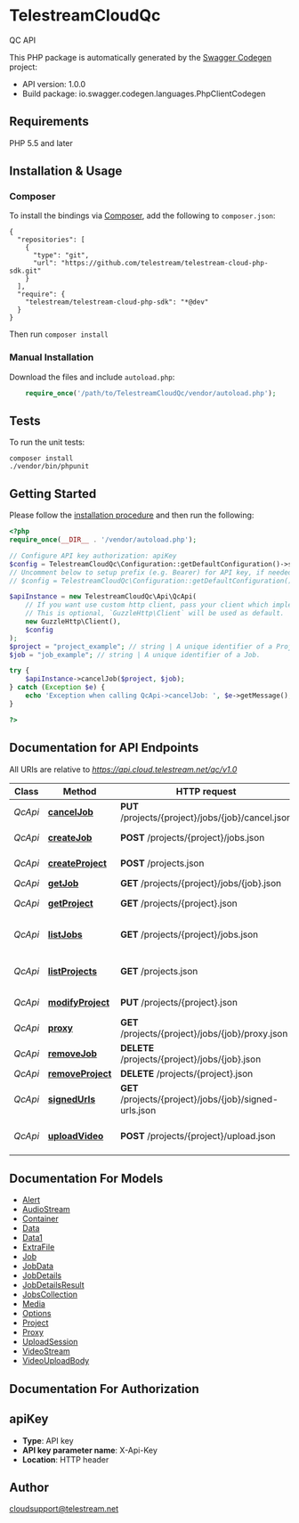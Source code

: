 # TelestreamCloudQc
QC API

This PHP package is automatically generated by the [Swagger Codegen](https://github.com/swagger-api/swagger-codegen) project:

- API version: 1.0.0
- Build package: io.swagger.codegen.languages.PhpClientCodegen

## Requirements

PHP 5.5 and later

## Installation & Usage
### Composer

To install the bindings via [Composer](http://getcomposer.org/), add the following to `composer.json`:

```
{
  "repositories": [
    {
      "type": "git",
      "url": "https://github.com/telestream/telestream-cloud-php-sdk.git"
    }
  ],
  "require": {
    "telestream/telestream-cloud-php-sdk": "*@dev"
  }
}
```

Then run `composer install`

### Manual Installation

Download the files and include `autoload.php`:

```php
    require_once('/path/to/TelestreamCloudQc/vendor/autoload.php');
```

## Tests

To run the unit tests:

```
composer install
./vendor/bin/phpunit
```

## Getting Started

Please follow the [installation procedure](#installation--usage) and then run the following:

```php
<?php
require_once(__DIR__ . '/vendor/autoload.php');

// Configure API key authorization: apiKey
$config = TelestreamCloudQc\Configuration::getDefaultConfiguration()->setApiKey('X-Api-Key', 'YOUR_API_KEY');
// Uncomment below to setup prefix (e.g. Bearer) for API key, if needed
// $config = TelestreamCloudQc\Configuration::getDefaultConfiguration()->setApiKeyPrefix('X-Api-Key', 'Bearer');

$apiInstance = new TelestreamCloudQc\Api\QcApi(
    // If you want use custom http client, pass your client which implements `GuzzleHttp\ClientInterface`.
    // This is optional, `GuzzleHttp\Client` will be used as default.
    new GuzzleHttp\Client(),
    $config
);
$project = "project_example"; // string | A unique identifier of a Project.
$job = "job_example"; // string | A unique identifier of a Job.

try {
    $apiInstance->cancelJob($project, $job);
} catch (Exception $e) {
    echo 'Exception when calling QcApi->cancelJob: ', $e->getMessage(), PHP_EOL;
}

?>
```

## Documentation for API Endpoints

All URIs are relative to *https://api.cloud.telestream.net/qc/v1.0*

Class | Method | HTTP request | Description
------------ | ------------- | ------------- | -------------
*QcApi* | [**cancelJob**](docs/Api/QcApi.md#canceljob) | **PUT** /projects/{project}/jobs/{job}/cancel.json | 
*QcApi* | [**createJob**](docs/Api/QcApi.md#createjob) | **POST** /projects/{project}/jobs.json | Create a new job
*QcApi* | [**createProject**](docs/Api/QcApi.md#createproject) | **POST** /projects.json | Create a new project
*QcApi* | [**getJob**](docs/Api/QcApi.md#getjob) | **GET** /projects/{project}/jobs/{job}.json | Get QC job
*QcApi* | [**getProject**](docs/Api/QcApi.md#getproject) | **GET** /projects/{project}.json | Get project by Id
*QcApi* | [**listJobs**](docs/Api/QcApi.md#listjobs) | **GET** /projects/{project}/jobs.json | Get jobs form projects
*QcApi* | [**listProjects**](docs/Api/QcApi.md#listprojects) | **GET** /projects.json | List all projects for an account
*QcApi* | [**modifyProject**](docs/Api/QcApi.md#modifyproject) | **PUT** /projects/{project}.json | Modify project
*QcApi* | [**proxy**](docs/Api/QcApi.md#proxy) | **GET** /projects/{project}/jobs/{job}/proxy.json | 
*QcApi* | [**removeJob**](docs/Api/QcApi.md#removejob) | **DELETE** /projects/{project}/jobs/{job}.json | 
*QcApi* | [**removeProject**](docs/Api/QcApi.md#removeproject) | **DELETE** /projects/{project}.json | 
*QcApi* | [**signedUrls**](docs/Api/QcApi.md#signedurls) | **GET** /projects/{project}/jobs/{job}/signed-urls.json | 
*QcApi* | [**uploadVideo**](docs/Api/QcApi.md#uploadvideo) | **POST** /projects/{project}/upload.json | Creates an upload session


## Documentation For Models

 - [Alert](docs/Model/Alert.md)
 - [AudioStream](docs/Model/AudioStream.md)
 - [Container](docs/Model/Container.md)
 - [Data](docs/Model/Data.md)
 - [Data1](docs/Model/Data1.md)
 - [ExtraFile](docs/Model/ExtraFile.md)
 - [Job](docs/Model/Job.md)
 - [JobData](docs/Model/JobData.md)
 - [JobDetails](docs/Model/JobDetails.md)
 - [JobDetailsResult](docs/Model/JobDetailsResult.md)
 - [JobsCollection](docs/Model/JobsCollection.md)
 - [Media](docs/Model/Media.md)
 - [Options](docs/Model/Options.md)
 - [Project](docs/Model/Project.md)
 - [Proxy](docs/Model/Proxy.md)
 - [UploadSession](docs/Model/UploadSession.md)
 - [VideoStream](docs/Model/VideoStream.md)
 - [VideoUploadBody](docs/Model/VideoUploadBody.md)


## Documentation For Authorization


## apiKey

- **Type**: API key
- **API key parameter name**: X-Api-Key
- **Location**: HTTP header


## Author

cloudsupport@telestream.net



